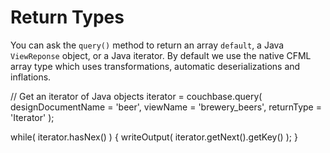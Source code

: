 # Return Types

You can ask the `query()` method to return an array `default`, a Java `ViewReponse` object, or a Java iterator. By default we use the native CFML array type which uses transformations, automatic deserializations and inflations.

// Get an iterator of Java objects
iterator = couchbase.query(
	designDocumentName = 'beer', 
	viewName = 'brewery_beers', 
	returnType = 'Iterator' 
);

while( iterator.hasNex() ) {
	writeOutput( iterator.getNext().getKey() );
}